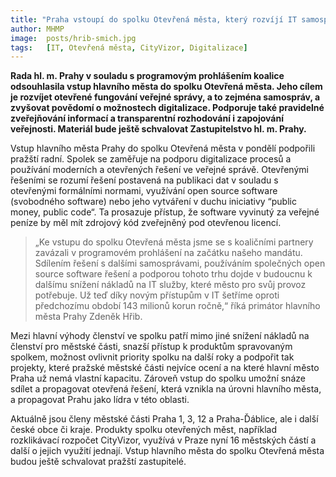 ```yaml
---
title: "Praha vstoupí do spolku Otevřená města, který rozvíjí IT samospráv a snižuje náklady"
author: MHMP
image: 	posts/hrib-smich.jpg
tags:   [IT, Otevřená města, CityVizor, Digitalizace]
---
```


**Rada hl. m. Prahy v souladu s programovým prohlášením koalice odsouhlasila vstup hlavního města do spolku Otevřená města. Jeho cílem je rozvíjet otevřené fungování veřejné správy, a to zejména samospráv, a zvyšovat povědomí o možnostech digitalizace. Podporuje také pravidelné zveřejňování informací a transparentní rozhodování i zapojování veřejnosti. Materiál bude ještě schvalovat Zastupitelstvo hl. m. Prahy.**

Vstup hlavního města Prahy do spolku Otevřená města v pondělí podpořili pražští radní. Spolek se zaměřuje na podporu digitalizace procesů a používání moderních a otevřených řešení ve veřejné správě. Otevřenými řešeními se rozumí řešení postavená na publikaci dat v souladu s otevřenými formálními normami, využívání open source software (svobodného software) nebo jeho vytváření v duchu iniciativy “public money, public code“. Ta prosazuje přístup, že software vyvinutý za veřejné peníze by měl mít zdrojový kód zveřejněný pod otevřenou licencí.

>„Ke vstupu do spolku Otevřená města jsme se s koaličními partnery zavázali v programovém prohlášení na začátku našeho mandátu. Sdílením řešení s dalšími samosprávami, používáním společných open source software řešení a podporou tohoto trhu dojde v budoucnu k dalšímu snížení nákladů na IT služby, které město pro svůj provoz potřebuje. Už teď díky novým přístupům v IT šetříme oproti předchozímu období 143 milionů korun ročně,“ říká primátor hlavního města Prahy Zdeněk Hřib.

Mezi hlavní výhody členství ve spolku patří mimo jiné snížení nákladů na členství pro městské části, snazší přístup k produktům spravovaným spolkem, možnost ovlivnit priority spolku na další roky a podpořit tak projekty, které pražské městské části nejvíce ocení a na které hlavní město Praha už nemá vlastní kapacitu. Zároveň vstup do spolku umožní snáze sdílet a propagovat otevřená řešení, která vznikla na úrovni hlavního města, a propagovat Prahu jako lídra v této oblasti.

Aktuálně jsou členy městské části Praha 1, 3, 12 a Praha-Ďáblice, ale i další české obce či kraje. Produkty spolku otevřených měst, například rozklikávací rozpočet CityVizor, využívá v Praze nyní 16 městských částí a další o jejich využití jednají. Vstup hlavního města do spolku Otevřená města budou ještě schvalovat pražští zastupitelé.





